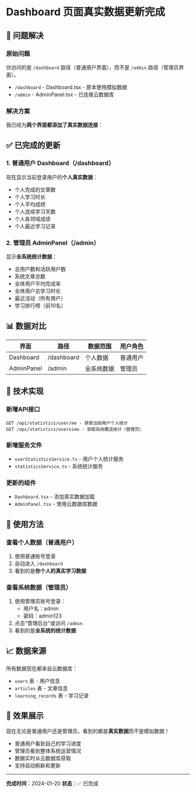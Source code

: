 # Dashboard 页面真实数据更新完成

## 🎯 问题解决

### 原始问题
你访问的是 `/dashboard` 路径（普通用户界面），而不是 `/admin` 路径（管理员界面）。
- `/dashboard` - Dashboard.tsx - 原本使用模拟数据
- `/admin` - AdminPanel.tsx - 已连接云数据库

### 解决方案
我已经为**两个界面都添加了真实数据连接**：

## ✅ 已完成的更新

### 1. 普通用户 Dashboard（/dashboard）
现在显示当前登录用户的**个人真实数据**：
- 个人完成的文章数
- 个人学习时长
- 个人平均成绩
- 个人连续学习天数
- 个人各领域成绩
- 个人最近学习记录

### 2. 管理员 AdminPanel（/admin）
显示**全系统统计数据**：
- 总用户数和活跃用户数
- 系统文章总数
- 全体用户平均完成率
- 全体用户总学习时长
- 最近活动（所有用户）
- 学习排行榜（前10名）

## 📊 数据对比

| 界面 | 路径 | 数据范围 | 用户角色 |
|------|------|----------|----------|
| Dashboard | /dashboard | 个人数据 | 普通用户 |
| AdminPanel | /admin | 全系统数据 | 管理员 |

## 🔧 技术实现

### 新增API接口
```
GET /api/statistics/user/me - 获取当前用户个人统计
GET /api/statistics/overview - 获取系统概览统计（管理员）
```

### 新增服务文件
- `userStatisticsService.ts` - 用户个人统计服务
- `statisticsService.ts` - 系统统计服务

### 更新的组件
- `Dashboard.tsx` - 添加真实数据加载
- `AdminPanel.tsx` - 使用云数据库数据

## 🚀 使用方法

### 查看个人数据（普通用户）
1. 使用普通账号登录
2. 自动进入 `/dashboard`
3. 看到的是**你个人的真实学习数据**

### 查看系统数据（管理员）
1. 使用管理员账号登录：
   - 用户名：admin
   - 密码：admin123
2. 点击"管理后台"或访问 `/admin`
3. 看到的是**全系统的统计数据**

## 📈 数据来源

所有数据现在都来自云数据库：
- `users` 表 - 用户信息
- `articles` 表 - 文章信息
- `learning_records` 表 - 学习记录

## 🎉 效果展示

现在无论是普通用户还是管理员，看到的都是**真实数据**而不是模拟数据！

- 普通用户看到自己的学习进度
- 管理员看到整体系统运营情况
- 数据实时从云数据库获取
- 支持自动刷新和更新

---

**完成时间**：2024-01-20
**状态**：✅ 已完成




